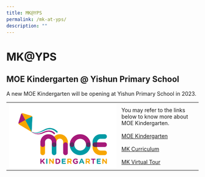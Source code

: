 ```yaml
---
title: MK@YPS
permalink: /mk-at-yps/
description: ""
---
```

# MK@YPS

MOE Kindergarten @ Yishun Primary School
----------------------------------------

A new MOE Kindergarten will be opening at Yishun Primary School in 2023.

|   |   |
|:---:|----|
|<a href="https://www.moe.gov.sg/preschool/moe-kindergarten" target = "_blank"> <img src="/images/MOE%20Kindergarten%20Logo.jpg"></a> | You may refer to the links below to know more about MOE Kindergarten.<br><br> [MOE Kindergarten](https://www.moe.gov.sg/preschool/moe-kindergarten)<br><br>[MK Curriculum](https://www.moe.gov.sg/preschool/moe-kindergarten/curriculum)<br><br>[MK Virtual Tour](https://www.moe.gov.sg/preschool/moe-kindergarten/mk-virtual-tour) |